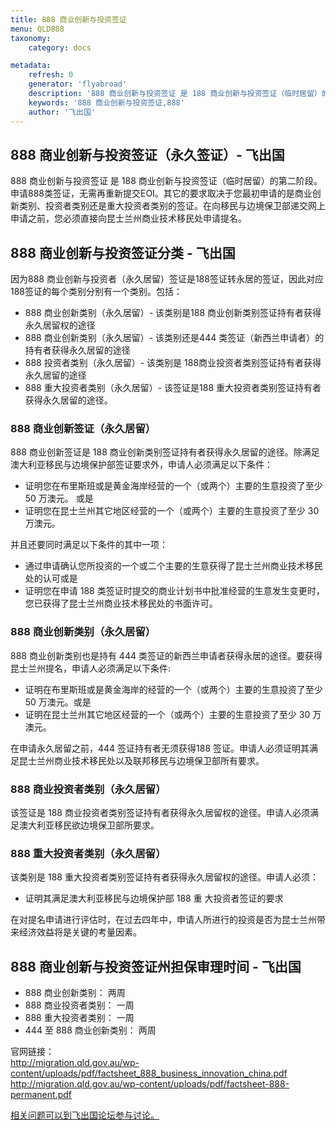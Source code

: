 ```yaml
---
title: 888 商业创新与投资签证
menu: QLD888
taxonomy:
    category: docs

metadata:
    refresh: 0
    generator: 'flyabroad'
    description: '888 商业创新与投资签证 是 188 商业创新与投资签证（临时居留）的第二阶段。申请888类签证，无需再重新提交EOI。其它的要求取决于您最初申请的是商业创新类别、投资者类别还是重大投资者类别的签证。在向移民与边境保卫部递交网上申请之前，您必须直接向昆士兰州商业技术移民处申请提名。'
    keywords: '888 商业创新与投资签证,888'
    author: '飞出国'
---
```


## 888 商业创新与投资签证（永久签证）- 飞出国 ##

888 商业创新与投资签证 是 188 商业创新与投资签证（临时居留）的第二阶段。申请888类签证，无需再重新提交EOI。其它的要求取决于您最初申请的是商业创新类别、投资者类别还是重大投资者类别的签证。在向移民与边境保卫部递交网上申请之前，您必须直接向昆士兰州商业技术移民处申请提名。

## 888 商业创新与投资签证分类 - 飞出国 ##

因为888 商业创新与投资者（永久居留）签证是188签证转永居的签证，因此对应188签证的每个类别分别有一个类别。包括：

- 888 商业创新类别（永久居留）- 该类别是188 商业创新类别签证持有者获得永久居留权的途径
- 888 商业创新类别（永久居留）- 该类别还是444 类签证（新西兰申请者）的持有者获得永久居留的途径
- 888 投资者类别（永久居留）- 该类别是 188商业投资者类别签证持有者获得永久居留的途径
- 888 重大投资者类别（永久居留）- 该签证是188 重大投资者类别签证持有者获得永久居留的途径。

### 888 商业创新签证（永久居留） ###

888 商业创新签证是 188 商业创新类别签证持有者获得永久居留的途径。除满足澳大利亚移民与边境保护部签证要求外，申请人必须满足以下条件：

- 证明您在布里斯班或是黄金海岸经营的一个（或两个）主要的生意投资了至少 50 万澳元。
或是
- 证明您在昆士兰州其它地区经营的一个（或两个）主要的生意投资了至少 30 万澳元。

并且还要同时满足以下条件的其中一项：

- 通过申请确认您所投资的一个或二个主要的生意获得了昆士兰州商业技术移民处的认可或是
- 证明您在申请 188 类签证时提交的商业计划书中批准经营的生意发生变更时，您已获得了昆士兰州商业技术移民处的书面许可。

### 888 商业创新类别（永久居留）  ###

888 商业创新类别也是持有 444 类签证的新西兰申请者获得永居的途径。要获得昆士兰州提名，申请人必须满足以下条件:

- 证明在布里斯班或是黄金海岸的经营的一个（或两个）主要的生意投资了至少 50 万澳元。或是
- 证明在昆士兰州其它地区经营的一个（或两个）主要的生意投资了至少 30 万澳元。

在申请永久居留之前，444 签证持有者无须获得188 签证。申请人必须证明其满足昆士兰州商业技术移民处以及联邦移民与边境保卫部所有要求。

### 888 商业投资者类别（永久居留）  ###

该签证是 188 商业投资者类别签证持有者获得永久居留权的途径。申请人必须满足澳大利亚移民欲边境保卫部所要求。

### 888 重大投资者类别（永久居留）  ###

该类别是 188 重大投资者类别签证持有者获得永久居留权的途径。申请人必须：

- 证明其满足澳大利亚移民与边境保护部 188 重 大投资者签证的要求

在对提名申请进行评估时，在过去四年中，申请人所进行的投资是否为昆士兰州带来经济效益将是关键的考量因素。

## 888 商业创新与投资签证州担保审理时间 - 飞出国 ##

- 888 商业创新类别： 两周
- 888 商业投资者类别： 一周
- 888 重大投资者类别： 一周
- 444 至 888 商业创新类别： 两周


官网链接：  
http://migration.qld.gov.au/wp-content/uploads/pdf/factsheet_888_business_innovation_china.pdf  
http://migration.qld.gov.au/wp-content/uploads/pdf/factsheet-888-permanent.pdf  


[相关问题可以到飞出国论坛参与讨论。](http://bbs.fcgvisa.com/t/17701?target=_blank)